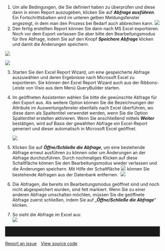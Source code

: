 

1.  Um alle Bedingungen, die Sie definiert haben zu überprüfen und diese
    dann in einen Report auszugeben, klicken Sie auf ***Abfrage
    ausführen***. Ein Fortschrittsbalken wird im unteren gelben
    Meldungsfenster angezeigt, in dem man den Prozess bei Bedarf auch
    abbrechen kann.
    ![](//images.ctfassets.net/utx1h0gfm1om/6q8meSOEGkCYiSY2yQWIyC/80d86cbb71d79cd52d9af700253a7633/1018594.png)
2.  Den fertig erstellten Report können Sie dann nach MS Excel
    exportieren. Noch vor dem Export verlassen Sie aber bitte den
    Bearbeitungsmodus für Ihre Abfrage, indem Sie auf den Knopf
    ***Speichere Abfrage*** klicken und damit die Änderungen speichern.
    
  ![](//images.ctfassets.net/utx1h0gfm1om/k2Z5zE4r5YmkQq06gYKCS/358cfb0e4f4301a44533e3f809c6c94d/1018609.png)

  ![](//images.ctfassets.net/utx1h0gfm1om/12V05xCV2uWIYI8cwo2cIi/feaf2aad1a1255660229828d1bfff379/1018604.png)

    
3.  Starten Sie den Excel Report Wizard, um eine gespeicherte Abfrage
    auszuwählen und deren Ergebnisse nach Microsoft Excel zu
    exportieren. Sie können den Excel Report Wizard auch aus der
    Ribbons-Leiste von Visio aus dem Menü QueryBuilder starten.
4.  Im geöffneten Assistenten wählen Sie bitte die gewünschte Abfrage
    für den Export aus. Als weitere Option können Sie die Bezeichnungen
    der Attribute im Auswertungsfenster ebenfalls nach Excel überführen,
    wo diese dann als Spaltentitel verwendet werden, wenn Sie die Option
    Spaltentitel erstellen aktivieren. Wenn Sie anschließend mittels
    ***Weiter*** bestätigen, wird auf Basis der gewählten Abfrage ein
    Excel-Report generiert und dieser automatisch in Microsoft Excel
    geöffnet. 
    
    ![](//images.ctfassets.net/utx1h0gfm1om/6dd9kcvxPGgYGGyMAmecSM/d08a116b6f1c8eef684f9ecadc647583/1018619.png)
5.  Klicken Sie auf ***Öffne/Schließe die Abfrage***, um eine bestehende
    Abfrage erneut ausführen zu können oder um Änderungen an der Abfrage
    durchzuführen. Durch nochmaliges Klicken auf diese Schaltfläche
    können Sie den Bearbeitungsmodus wieder verlassen und die Änderungen
    speichern. Mit Hilfe der Schaltfläche
    ![](//images.ctfassets.net/utx1h0gfm1om/6t03DKJHGMQq0oiiiisO6k/ce85ddede0ef7c3e8ece4d068cc33e9f/1018614.png) können Sie bestehende Abfragen
    aus der Datenbank entfernen. 
    ![](//images.ctfassets.net/utx1h0gfm1om/5XuA4Apm12o0ui4segYIqg/8b206ecacf0ae1656638b7686e8cf9fb/1018629.png)
6.  Die Abfragen, die bereits im Bearbeitungsmodus geöffnet sind und
    noch nicht abgespeichert wurden, sind fett markiert. Wenn Sie zu
    einer anderen Abfrage umschalten möchten, müssen Sie die geöffnete
    Abfrage zuerst schließen, indem Sie auf „***Öffne/Schließe die
    Abfrage***" klicken.
7.  So sieht die Abfrage im Excel aus:  
    ![](//images.ctfassets.net/utx1h0gfm1om/2tKeI8DzhWqKOwcUOoGEcI/7ade0f903f42bfb2ebbd55f0b25670ca/1018624.png)





<hr style="padding-top:2rem" />
<a href="https://github.com/process4/docs/issues" target="_blank" class="bgw btn btn-primary btn-lg shadow-sm">Report an issue</a>
<a href="https://github.com/process4/docs" target="_blank" class="bgw btn btn-primary btn-lg shadow-sm" style="margin-left:10px;">View source code</a>